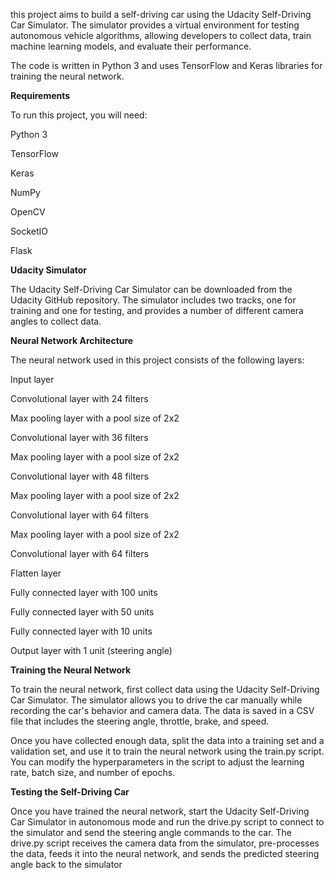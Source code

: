 this project aims to build a self-driving car using the Udacity Self-Driving Car Simulator. The simulator provides a virtual environment for testing autonomous vehicle algorithms, allowing developers to collect data, train machine learning models, and evaluate their performance.

The code is written in Python 3 and uses TensorFlow and Keras libraries for training the neural network.

**Requirements**

To run this project, you will need:

Python 3

TensorFlow

Keras

NumPy

OpenCV

SocketIO

Flask

**Udacity Simulator**

The Udacity Self-Driving Car Simulator can be downloaded from the Udacity GitHub repository. The simulator includes two tracks, one for training and one for testing, and provides a number of different camera angles to collect data.

**Neural Network Architecture**

The neural network used in this project consists of the following layers:

Input layer

Convolutional layer with 24 filters

Max pooling layer with a pool size of 2x2

Convolutional layer with 36 filters

Max pooling layer with a pool size of 2x2

Convolutional layer with 48 filters

Max pooling layer with a pool size of 2x2

Convolutional layer with 64 filters

Max pooling layer with a pool size of 2x2

Convolutional layer with 64 filters

Flatten layer

Fully connected layer with 100 units

Fully connected layer with 50 units

Fully connected layer with 10 units

Output layer with 1 unit (steering angle)

**Training the Neural Network**

To train the neural network, first collect data using the Udacity Self-Driving Car Simulator. The simulator allows you to drive the car manually while recording the car's behavior and camera data. The data is saved in a CSV file that includes the steering angle, throttle, brake, and speed.

Once you have collected enough data, split the data into a training set and a validation set, and use it to train the neural network using the train.py script. You can modify the hyperparameters in the script to adjust the learning rate, batch size, and number of epochs.

**Testing the Self-Driving Car**

Once you have trained the neural network, start the Udacity Self-Driving Car Simulator in autonomous mode and run the drive.py script to connect to the simulator and send the steering angle commands to the car. The drive.py script receives the camera data from the simulator, pre-processes the data, feeds it into the neural network, and sends the predicted steering angle back to the simulator
